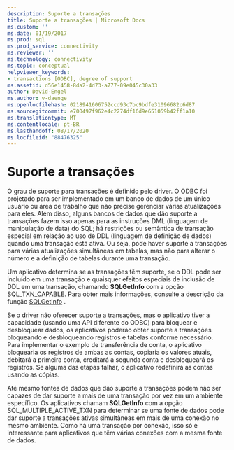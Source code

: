 ```yaml
---
description: Suporte a transações
title: Suporte a transações | Microsoft Docs
ms.custom: ''
ms.date: 01/19/2017
ms.prod: sql
ms.prod_service: connectivity
ms.reviewer: ''
ms.technology: connectivity
ms.topic: conceptual
helpviewer_keywords:
- transactions [ODBC], degree of support
ms.assetid: d56e1458-8da2-4d73-a777-09e045c30a33
author: David-Engel
ms.author: v-daenge
ms.openlocfilehash: 0218941606752ccd93c7bc9bdfe31096682c6d87
ms.sourcegitcommit: e700497f962e4c2274df16d9e651059b42ff1a10
ms.translationtype: MT
ms.contentlocale: pt-BR
ms.lasthandoff: 08/17/2020
ms.locfileid: "88476325"
---
```

# <a name="transaction-support"></a>Suporte a transações
O grau de suporte para transações é definido pelo driver. O ODBC foi projetado para ser implementado em um banco de dados de um único usuário ou área de trabalho que não precise gerenciar várias atualizações para eles. Além disso, alguns bancos de dados que dão suporte a transações fazem isso apenas para as instruções DML (linguagem de manipulação de data) do SQL; há restrições ou semântica de transação especial em relação ao uso de DDL (linguagem de definição de dados) quando uma transação está ativa. Ou seja, pode haver suporte a transações para várias atualizações simultâneas em tabelas, mas não para alterar o número e a definição de tabelas durante uma transação.  
  
 Um aplicativo determina se as transações têm suporte, se o DDL pode ser incluído em uma transação e quaisquer efeitos especiais de inclusão de DDL em uma transação, chamando **SQLGetInfo** com a opção SQL_TXN_CAPABLE. Para obter mais informações, consulte a descrição da função [SQLGetInfo](../../../odbc/reference/syntax/sqlgetinfo-function.md) .  
  
 Se o driver não oferecer suporte a transações, mas o aplicativo tiver a capacidade (usando uma API diferente do ODBC) para bloquear e desbloquear dados, os aplicativos poderão obter suporte a transações bloqueando e desbloqueando registros e tabelas conforme necessário. Para implementar o exemplo de transferência de conta, o aplicativo bloquearia os registros de ambas as contas, copiaria os valores atuais, debitará a primeira conta, creditará a segunda conta e desbloqueará os registros. Se alguma das etapas falhar, o aplicativo redefinirá as contas usando as cópias.  
  
 Até mesmo fontes de dados que dão suporte a transações podem não ser capazes de dar suporte a mais de uma transação por vez em um ambiente específico. Os aplicativos chamam **SQLGetInfo** com a opção SQL_MULTIPLE_ACTIVE_TXN para determinar se uma fonte de dados pode dar suporte a transações ativas simultâneas em mais de uma conexão no mesmo ambiente. Como há uma transação por conexão, isso só é interessante para aplicativos que têm várias conexões com a mesma fonte de dados.
